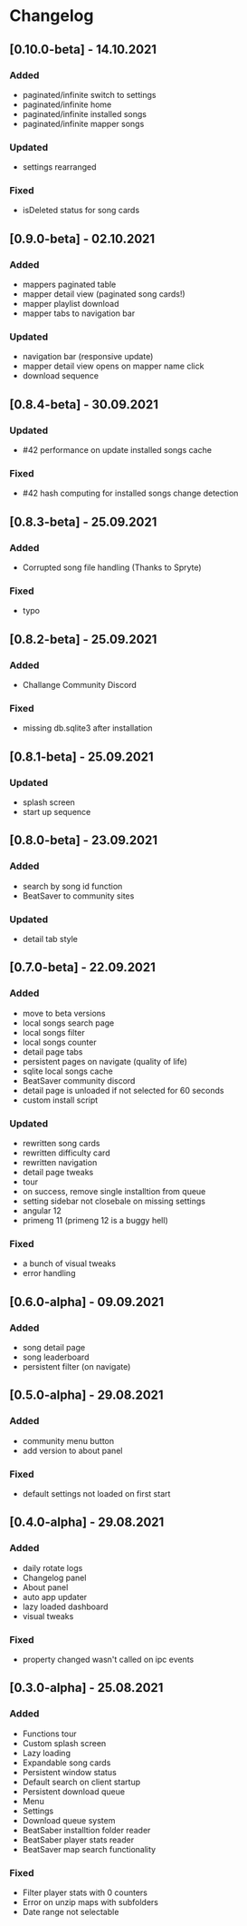 # Changelog

## [0.10.0-beta] - 14.10.2021

### Added
- paginated/infinite switch to settings
- paginated/infinite home
- paginated/infinite installed songs
- paginated/infinite mapper songs

### Updated
- settings rearranged

### Fixed
- isDeleted status for song cards

## [0.9.0-beta] - 02.10.2021

### Added
- mappers paginated table
- mapper detail view (paginated song cards!)
- mapper playlist download
- mapper tabs to navigation bar

### Updated
- navigation bar (responsive update)
- mapper detail view opens on mapper name click
- download sequence

## [0.8.4-beta] - 30.09.2021

### Updated
- #42 performance on update installed songs cache

### Fixed
- #42 hash computing for installed songs change detection

## [0.8.3-beta] - 25.09.2021

### Added
- Corrupted song file handling (Thanks to Spryte)

### Fixed
- typo

## [0.8.2-beta] - 25.09.2021

### Added
- Challange Community Discord

### Fixed
- missing db.sqlite3 after installation

## [0.8.1-beta] - 25.09.2021

### Updated
- splash screen
- start up sequence

## [0.8.0-beta] - 23.09.2021

### Added
- search by song id function
- BeatSaver to community sites

### Updated
- detail tab style

## [0.7.0-beta] - 22.09.2021

### Added
- move to beta versions
- local songs search page
- local songs filter
- local songs counter
- detail page tabs
- persistent pages on navigate (quality of life)
- sqlite local songs cache
- BeatSaver community discord
- detail page is unloaded if not selected for 60 seconds
- custom install script

### Updated
- rewritten song cards
- rewritten difficulty card 
- rewritten navigation
- detail page tweaks
- tour
- on success, remove single installtion from queue
- setting sidebar not closebale on missing settings
- angular 12
- primeng 11 (primeng 12 is a buggy hell)

### Fixed
- a bunch of visual tweaks
- error handling

## [0.6.0-alpha] - 09.09.2021

### Added
- song detail page
- song leaderboard
- persistent filter (on navigate)

## [0.5.0-alpha] - 29.08.2021

### Added
- community menu button
- add version to about panel

### Fixed
- default settings not loaded on first start

## [0.4.0-alpha] - 29.08.2021
### Added
- daily rotate logs
- Changelog panel
- About panel
- auto app updater
- lazy loaded dashboard
- visual tweaks

### Fixed
- property changed wasn't called on ipc events

## [0.3.0-alpha] - 25.08.2021
### Added
- Functions tour
- Custom splash screen
- Lazy loading
- Expandable song cards
- Persistent window status
- Default search on client startup
- Persistent download queue
- Menu
- Settings
- Download queue system
- BeatSaber installtion folder reader
- BeatSaber player stats reader
- BeatSaver map search functionality

### Fixed
- Filter player stats with 0 counters
- Error on unzip maps with subfolders
- Date range not selectable
